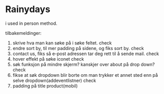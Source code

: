 # Rainydays




i used in person method. 

tilbakemeldinger: 
1. skrive hva man kan søke på i søke feltet.  check
2. endre sort by, til mer padding på sidene, og fiks sort by.  check
3. contact us, fiks så e-post adressen tar deg rett til å sende mail.  check
4. hover effekt på søke iconet check
5. søk funksjon på mindre skjerm? kanskjer over about på drop down? check
6. fikse at søk dropdown blir borte om man trykker et annet sted enn på selve dropdown(addeventlistner) check
7. padding på title product(mobil)
